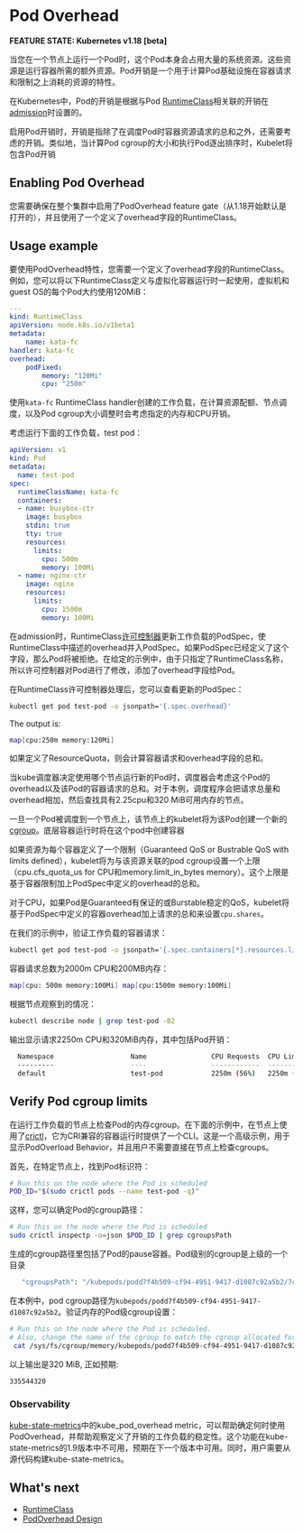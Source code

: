 # Pod Overhead
**FEATURE STATE: Kubernetes v1.18 [beta]**

当您在一个节点上运行一个Pod时，这个Pod本身会占用大量的系统资源。这些资源是运行容器所需的额外资源。Pod开销是一个用于计算Pod基础设施在容器请求和限制之上消耗的资源的特性。

在Kubernetes中，Pod的开销是根据与Pod [RuntimeClass](https://kubernetes.io/docs/concepts/containers/runtime-class/)相关联的开销在[admission](https://kubernetes.io/docs/reference/access-authn-authz/extensible-admission-controllers/#what-are-admission-webhooks)时设置的。

启用Pod开销时，开销是指除了在调度Pod时容器资源请求的总和之外，还需要考虑的开销。类似地，当计算Pod cgroup的大小和执行Pod逐出排序时，Kubelet将包含Pod开销

## Enabling Pod Overhead 

您需要确保在整个集群中启用了PodOverhead feature gate（从1.18开始默认是打开的），并且使用了一个定义了overhead字段的RuntimeClass。

## Usage example

要使用PodOverhead特性，您需要一个定义了overhead字段的RuntimeClass。例如，您可以将以下RuntimeClass定义与虚拟化容器运行时一起使用，虚拟机和guest OS的每个Pod大约使用120MiB：

```yaml
---
kind: RuntimeClass
apiVersion: node.k8s.io/v1beta1
metadata:
    name: kata-fc
handler: kata-fc
overhead:
    podFixed:
        memory: "120Mi"
        cpu: "250m"
```

使用`kata-fc` RuntimeClass handler创建的工作负载，在计算资源配额、节点调度，以及Pod cgroup大小调整时会考虑指定的内存和CPU开销。

考虑运行下面的工作负载，test pod：
```yaml
apiVersion: v1
kind: Pod
metadata:
  name: test-pod
spec:
  runtimeClassName: kata-fc
  containers:
  - name: busybox-ctr
    image: busybox
    stdin: true
    tty: true
    resources:
      limits:
        cpu: 500m
        memory: 100Mi
  - name: nginx-ctr
    image: nginx
    resources:
      limits:
        cpu: 1500m
        memory: 100Mi
```

在admission时，RuntimeClass[许可控制器](https://kubernetes.io/docs/reference/access-authn-authz/admission-controllers/)更新工作负载的PodSpec，使RuntimeClass中描述的overhead并入PodSpec。如果PodSpec已经定义了这个字段，那么Pod将被拒绝。在给定的示例中，由于只指定了RuntimeClass名称，所以许可控制器对Pod进行了修改，添加了overhead字段给Pod。

在RuntimeClass许可控制器处理后，您可以查看更新的PodSpec：
```sh
kubectl get pod test-pod -o jsonpath='{.spec.overhead}'
```

The output is:
```sh
map[cpu:250m memory:120Mi]
```

如果定义了ResourceQuota，则会计算容器请求和overhead字段的总和。

当kube调度器决定使用哪个节点运行新的Pod时，调度器会考虑这个Pod的overhead以及该Pod的容器请求的总和。对于本例，调度程序会把请求总量和overhead相加，然后查找具有2.25cpu和320 MiB可用内存的节点。

一旦一个Pod被调度到一个节点上，该节点上的kubelet将为该Pod创建一个新的[cgroup](https://kubernetes.io/docs/reference/glossary/?all=true#term-cgroup)。底层容器运行时将在这个pod中创建容器

如果资源为每个容器定义了一个限制（Guaranteed QoS or Bustrable QoS with limits defined），kubelet将为与该资源关联的pod cgroup设置一个上限（cpu.cfs_quota_us for CPU和memory.limit_in_bytes memory）。这个上限是基于容器限制加上PodSpec中定义的overhead的总和。

对于CPU，如果Pod是Guaranteed有保证的或Burstable稳定的QoS，kubelet将基于PodSpec中定义的容器overhead加上请求的总和来设置`cpu.shares`。

在我们的示例中，验证工作负载的容器请求：
```sh
kubectl get pod test-pod -o jsonpath='{.spec.containers[*].resources.limits}'
```

容器请求总数为2000m CPU和200MB内存：
```sh
map[cpu: 500m memory:100Mi] map[cpu:1500m memory:100Mi]
```

根据节点观察到的情况：
```sh
kubectl describe node | grep test-pod -B2
```

输出显示请求2250m CPU和320MiB内存，其中包括Pod开销：
```sh
  Namespace                   Name                CPU Requests  CPU Limits   Memory Requests  Memory Limits  AGE
  ---------                   ----                ------------  ----------   ---------------  -------------  ---
  default                     test-pod            2250m (56%)   2250m (56%)  320Mi (1%)       320Mi (1%)     36m
```

## Verify Pod cgroup limits

在运行工作负载的节点上检查Pod的内存cgroup。在下面的示例中，在节点上使用了[crictl](https://github.com/kubernetes-sigs/cri-tools/blob/master/docs/crictl.md)，它为CRI兼容的容器运行时提供了一个CLI。这是一个高级示例，用于显示PodOverload Behavior，并且用户不需要直接在节点上检查cgroups。

首先，在特定节点上，找到Pod标识符：
```sh
# Run this on the node where the Pod is scheduled
POD_ID="$(sudo crictl pods --name test-pod -q)"
```

这样，您可以确定Pod的cgroup路径：
```sh
# Run this on the node where the Pod is scheduled
sudo crictl inspectp -o=json $POD_ID | grep cgroupsPath
```

生成的cgroup路径里包括了Pod的pause容器。Pod级别的cgroup是上级的一个目录

```sh
   "cgroupsPath": "/kubepods/podd7f4b509-cf94-4951-9417-d1087c92a5b2/7ccf55aee35dd16aca4189c952d83487297f3cd760f1bbf09620e206e7d0c27a"
```

在本例中，pod cgroup路径为`kubepods/podd7f4b509-cf94-4951-9417-d1087c92a5b2`。验证内存的Pod级cgroup设置：
```sh
# Run this on the node where the Pod is scheduled.
# Also, change the name of the cgroup to match the cgroup allocated for your pod.
 cat /sys/fs/cgroup/memory/kubepods/podd7f4b509-cf94-4951-9417-d1087c92a5b2/memory.limit_in_bytes
```

以上输出是320 MiB, 正如预期:
```sh
335544320
```

### Observability

[kube-state-metrics](https://github.com/kubernetes/kube-state-metrics)中的kube_pod_overhead metric，可以帮助确定何时使用PodOverhead，并帮助观察定义了开销的工作负载的稳定性。这个功能在kube-state-metrics的1.9版本中不可用，预期在下一个版本中可用。同时，用户需要从源代码构建kube-state-metrics。


## What's next
* [RuntimeClass](https://kubernetes.io/docs/concepts/containers/runtime-class/)
* [PodOverhead Design](https://github.com/kubernetes/enhancements/blob/master/keps/sig-node/20190226-pod-overhead.md)
